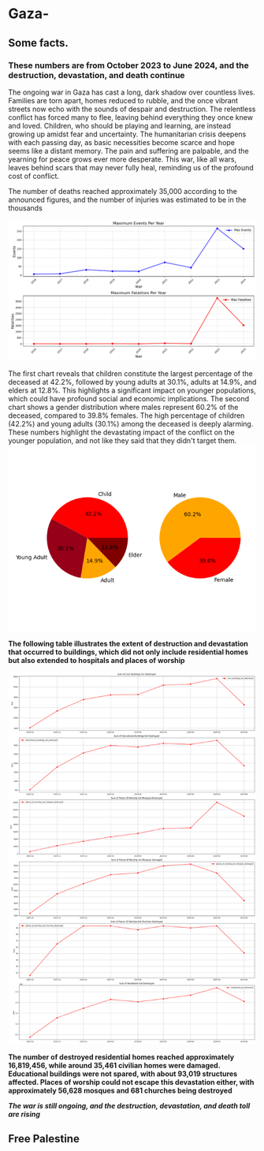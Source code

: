 # Gaza-

## Some facts.
### **These numbers are from October 2023 to June 2024, and the destruction, devastation, and death continue**
The ongoing war in Gaza has cast a long, dark shadow over countless lives. Families are torn apart, homes reduced to rubble, and the once vibrant streets now echo with the sounds of despair and destruction. The relentless conflict has forced many to flee, leaving behind everything they once knew and loved. Children, who should be playing and learning, are instead growing up amidst fear and uncertainty. The humanitarian crisis deepens with each passing day, as basic necessities become scarce and hope seems like a distant memory. The pain and suffering are palpable, and the yearning for peace grows ever more desperate. This war, like all wars, leaves behind scars that may never fully heal, reminding us of the profound cost of conflict.


The number of deaths reached approximately 35,000 according to the announced figures, and the number of injuries was estimated to be in the thousands

![](Fatalities_and_Events.png)

The first chart reveals that children constitute the largest percentage of the deceased at 42.2%, followed by young adults at 30.1%, adults at 14.9%, and elders at 12.8%. This highlights a significant impact on younger populations, which could have profound social and economic implications. The second chart shows a gender distribution where males represent 60.2% of the deceased, compared to 39.8% females.
The high percentage of children (42.2%) and young adults (30.1%) among the deceased is deeply alarming. These numbers highlight the devastating impact of the conflict on the younger population, and not like they said that they didn't target them.
![](pie_chart.png)

**The following table illustrates the extent of destruction and devastation that occurred to buildings, which did not only include residential homes but also extended to hospitals and places of worship**

![](infrastructure_damaged.png)

**The number of destroyed residential homes reached approximately 16,819,456, while around 35,461 civilian homes were damaged. Educational buildings were not spared, with about 93,019 structures affected. Places of worship could not escape this devastation either, with approximately 56,628 mosques and 681 churches being destroyed**

***The war is still ongoing, and the destruction, devastation, and death toll are rising***
## Free Palestine 
